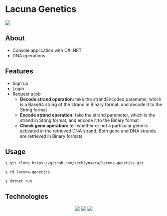 
# Lacuna Genetics
<img src="https://gene.lacuna.cc/img/dna.png" />


## About
- Console application with C# .NET
- DNA operations


## Features
- Sign up 
- Login
- Request a job
  - **Decode strand operation:** take the strandEncoded parameter, which is a Base64 string of the strand in Binary format, and decode it to the String format
  - **Encode strand operation:** take the strand parameter, which is the strand in String format, and encode it to the Binary format
  - **Check gene operation:**  tell whether or not a particular gene is activated in the retrieved DNA strand. Both gene and DNA strands are retrieved in Binary formats

## Usage

```bash
$ git clone https://github.com/kethlynsara/lacuna-genetics.git

$ cd lacuna-genetics

$ dotnet run
```

## Technologies
<div align=center>  
  <img src="https://img.shields.io/badge/c%23-%23239120.svg?style=for-the-badge&logo=c-sharp&logoColor=whitee" />
  <img src="https://img.shields.io/badge/.NET-5C2D91?style=for-the-badge&logo=.net&logoColor=white" />
  <img src="https://img.shields.io/badge/git-%23F05033.svg?style=for-the-badge&logo=git&logoColor=white" />  
</div>
